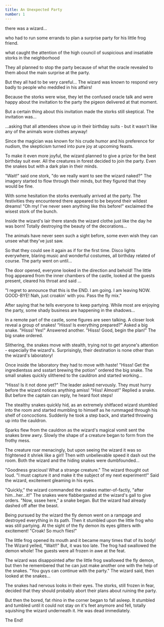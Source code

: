 ```yaml
---
title: An Unexpected Party
number: 1
---
```


<story-part username="mkt">there was a wizard...</story-part>

<story-part username="localnorth">who had to run some errands to plan a surprise party for his little frog friend.</story-part>

<story-part username="hennifant">what caught the attention of the high council of suspicious and insatiable storks in the neighborhood</story-part>

<story-part username="imbigdee">They all planned to stop the party because of what the oracle revealed to them about the main surprise at the party.</story-part>

<story-part username="imwatsi">But they all had to be very careful... The wizard was known to respond very badly to people who meddled in his affairs!</story-part>

<story-part username="hennifant">Because the storks were wise, they let the confused oracle talk and were happy about the invitation to the party the pigeon delivered at that moment.</story-part>

<story-part username="mkt">But a certain thing about this invitation made the storks still skeptical. The invitation was...</story-part>

<story-part username="buttpacker">...asking that all attendees show up in their birthday suits - but it wasn't like any of the animals wore clothes anyway!</story-part>

<story-part username="hennifant">Since the magician was known for his crude humor and his preference for nudism, the skepticism turned into pure joy at upcoming feasts.</story-part>

<story-part username="beyonddisability">To make it even more joyful, the wizard planned to give a prize for the best birthday suit ever. All the creatures in forest decided to join the party. Even the snakes but with a dark plan in their minds.</story-part>

<story-part username="enforcer48">"Wait!" said one stork, "do we really want to see the wizard naked?" The imagery started to flow through their minds, but they figured that they would be fine.</story-part>

<story-part username="amosbastian">With some hesitation the storks eventually arrived at the party. The festivities they encountered there appeared to be beyond their wildest dreams! "Oh my! I've never seen anything like this before!" exclaimed the wisest stork of the bunch.</story-part>

<story-part username="vegaron">Inside the wizard's lair there stands the wizard clothe just like the day he was born! Totally destroying the beauty of the decorations...</story-part>

<story-part username="chrislyr">The animals have never seen such a sight before, some even wish they can unsee what they've just saw.</story-part>

<story-part username="helo">So that they could see it again as if for the first time. Disco lights everywhere, blaring music and wonderful costumes, all birthday related of course. The party went on until...</story-part>

<story-part username="mcyusuf">The door opened, everyone looked in the direction and behold! The little frog appeared from the inner chambers of the castle, looked at the guests present, cleared his throat and said ...</story-part>

<story-part username="tdre">"I regret to announce that this is the END. I am going. I am leaving NOW. GOOD-BYE! Nah, just croakin' with you. Pass the fly mix."</story-part>

<story-part username="chadrona">After saying that he tells everyone to keep partying. While most are enjoying the party, some shady business are happening in the shadows...</story-part>

<story-part username="riovanes">In a remote part of the castle, some figures are seen talking. A closer look reveal a group of snakes! "Hisss! Is everything prepared?" Asked a big snake. "Hisss! Yes!" Answered another. "Hisss! Good, begin the plan!" The big snake ordered.</story-part>

<story-part username="chrislyr">Slithering, the snakes move with stealth, trying not to get anyone's attention - especially the wizard's. Surprisingly, their destination is none other than the wizard's laboratory!</story-part>

<story-part username="amosbastian">Once inside the laboratory they had to move with haste! "Hisss! Get the ingredientsss and ssstart brewing the potion" ordered the big snake. The small snakes quickly slithered to the cauldron and started working...</story-part>

<story-part username="chrislyr">"Hisss! Is it not done yet?" The leader asked nervously. They must hurry before the wizard notices anything amiss! "Hiss! Almost!" Replied a snake. But before the captain can reply, he heard foot steps!</story-part>

<story-part username="buttpacker">The stealthy snakes quickly hid, as an extremely shitfaced wizard stumbled into the room and started mumbling to himself as he rummaged through his shelf of concoctions. Suddenly he took a step back, and started throwing up into the cauldron.</story-part>

<story-part username="tdre">Sparks flew from the cauldron as the wizard's magical vomit sent the snakes brew awry. Slowly the shape of a creature began to form from the frothy mess.</story-part>

<story-part username="riovanes">The creature roar menacingly, but upon seeing the wizard it was so frightened it shriek like a girl! Then with unbelievable speed it dash out the room. Both the wizard and the hiding snakes were dumbfounded...</story-part>

<story-part username="vegaron">"Goodness gracious! What a strange creature." The wizard thought out loud. "I must capture it and make it the subject of my next experiment!" Said the wizard, excitement gleaming in his eyes.</story-part>

<story-part username="tdre">"Quickly," the wizard commanded the snakes matter-of-factly, "after him...her...it!" The snakes were flabbergasted at the wizard's gall to give orders. "Now, sssee here," a snake began. But the wizard had already dashed off after the beast.</story-part>

<story-part username="hennifant" image="https://i.imgur.com/uJaJeTn.png"></story-part>

<story-part username="riovanes">Being pursued by the wizard the fly demon went on a rampage and destroyed everything in its path. Then it stumbled upon the little frog who was still partying. At the sight of the fly demon its eyes glitters with excitement! "Croak! So much flies!"</story-part>

<story-part username="enforcer48">The little frog opened its mouth and it became many times that of its body! The Wizard yelled, "Wait!!" But, it was too late. The frog had swallowed the demon whole! The guests were all frozen in awe at the feat.</story-part>

<story-part username="riovanes">The wizard was disappointed after the little frog swallowed the fly demon, but then he remembered that he can just make another one with the help of the snakes. "You guys can continue with the party." The wizard said, then looked at the snakes...</story-part>

<story-part username="enforcer48">The snakes had nervous looks in their eyes. The storks, still frozen in fear, decided that they should probably abort their plans about ruining the party.</story-part>

<story-part username="hennifant">But then the bored, fat rhino in the corner began to fall asleep. It stumbled and tumbled until it could not stay on it's feet anymore and fell, totally squishing the wizard underneath it. He was dead immediately.</story-part>

<story-part username="hennifant">The End!</story-part>